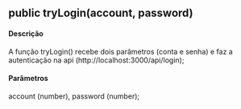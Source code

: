 ## public tryLogin(account, password)

#### Descrição
A função tryLogin() recebe dois parâmetros (conta e senha) e faz a autenticação na api (http://localhost:3000/api/login);

#### Parâmetros
account (number), password (number);
